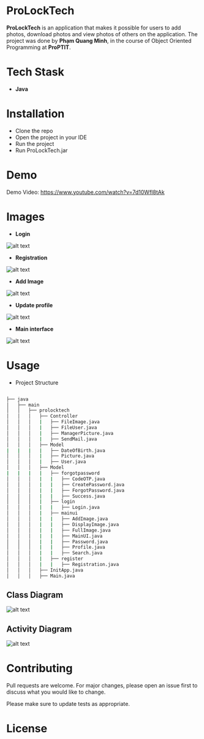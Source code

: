 # ProLockTech
**ProLockTech** is an application that makes it possible for users to add photos, download photos and view photos of others on the application.
The project was done by **Phạm Quang Minh**, in the course of Object Oriented Programming at **ProPTIT**.

# Tech Stask
- **Java**
# Installation
- Clone the repo
- Open the project in your IDE
- Run the project
- Run ProLockTech.jar
# Demo

Demo Video: https://www.youtube.com/watch?v=7d10WfI8tAk
# Images

- **Login**

![alt text](image/login.png)

- **Registration**
  
![alt text](image/registration.png)

- **Add Image**

![alt text](image/addImage.png)

- **Update profile**
  
![alt text](image/updateProfile.png)

- **Main interface**
  
![alt text](image/mainInterface.png)

# Usage
- Project Structure
```bash

├── java
│   ├── main
│   │   ├── prolocktech
│   │   │   ├── Controller
│   │   │   |   ├── FileImage.java
│   │   │   |   ├── FileUser.java
│   │   │   |   ├── ManagerPicture.java
│   │   │   |   ├── SendMail.java
│   │   │   ├── Model
|   |   |   |   ├── DateOfBirth.java
│   │   │   |   ├── Picture.java
│   │   │   |   ├── User.java
│   │   │   ├── Model
|   |   |   |   ├── forgotpassword
│   │   │   |   |   ├── CodeOTP.java
│   │   │   |   |   ├── CreatePassword.java
│   │   │   |   |   ├── ForgotPassword.java
│   │   │   |   |   ├── Success.java
│   │   │   |   ├── login
│   │   │   |   |   ├── Login.java
│   │   │   |   ├── mainui
│   │   │   |   |   ├── AddImage.java
│   │   │   |   |   ├── DisplayImage.java
│   │   │   |   |   ├── FullImage.java
│   │   │   |   |   ├── MainUI.java
│   │   │   |   |   ├── Password.java
│   │   │   |   |   ├── Profile.java
│   │   │   |   |   ├── Search.java
│   │   │   |   ├── register
│   │   │   |   |   ├── Registration.java
│   │   │   ├── InitApp.java
│   │   │   ├── Main.java
```
## Class Diagram
![alt text](image/ClassDiagram.png)
## Activity Diagram
![alt text](image/ActivityDiagram.png)

# Contributing
Pull requests are welcome. For major changes, please open an issue first to discuss what you would like to change.

Please make sure to update tests as appropriate.
# License
